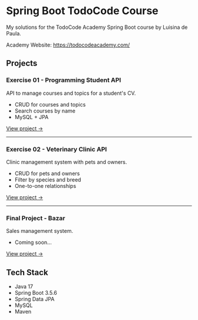 # Spring Boot TodoCode Course

My solutions for the TodoCode Academy Spring Boot course by Luisina de Paula.

Academy Website: https://todocodeacademy.com/

## Projects

### Exercise 01 - Programming Student API

API to manage courses and topics for a student's CV.

- CRUD for courses and topics
- Search courses by name
- MySQL + JPA

[View project →](./exercise-01-programming-student)

---

### Exercise 02 - Veterinary Clinic API

Clinic management system with pets and owners.

- CRUD for pets and owners
- Filter by species and breed
- One-to-one relationships

[View project →](./exercise-02-veterinary-clinic)

---

### Final Project - Bazar

Sales management system.

- Coming soon...

[View project →](./final-project-bazar)

## Tech Stack

- Java 17
- Spring Boot 3.5.6
- Spring Data JPA
- MySQL
- Maven

